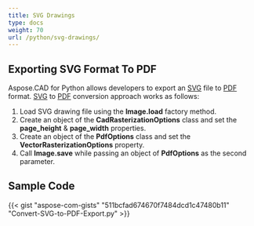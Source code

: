 ```yaml
---
title: SVG Drawings
type: docs
weight: 70
url: /python/svg-drawings/
---
```


## **Exporting SVG Format To PDF**

Aspose.CAD for Python allows developers to export an [SVG](https://docs.fileformat.com/page-description-language/svg/) file to [PDF](https://docs.fileformat.com/pdf/) format. [SVG](https://docs.fileformat.com/page-description-language/svg/) to [PDF](https://docs.fileformat.com/pdf/) conversion approach works as follows:

1. Load SVG drawing file using the **Image.load** factory method.
1. Create an object of the **CadRasterizationOptions** class and set the **page_height** & **page_width** properties.
1. Create an object of the **PdfOptions** class and set the **VectorRasterizationOptions** property.
1. Call **Image.save** while passing an object of **PdfOptions** as the second parameter.

## Sample Code

{{< gist "aspose-com-gists" "511bcfad674670f7484dcd1c47480b11" "Convert-SVG-to-PDF-Export.py" >}}
